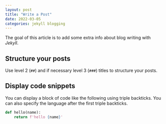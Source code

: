 ```yaml
---
layout: post
title: "Write a Post"
date: 2022-03-05
categories: jekyll blogging
---
```


The goal of this article is to add some extra info
about blog writing with _Jekyll_.

## Structure your posts

Use level 2 (`##`) and if necessary level 3 (`###`) titles
to structure your posts.

## Display code snippets

You can display a block of code like the following using triple backticks.
You can also specify the language after the first triple backticks.

```python
def hello(name):
    return f'hello {name}'
```
